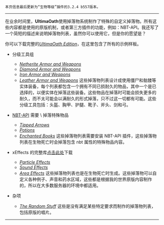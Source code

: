 ```
本页信息最后更新为“生物等级”插件的3.2.4 b557版本。
```

---

在业余时间里，**UltimaOath**使用掉落物系统制作了特殊的自定义掉落物。所有这些内容都是使用的原版机制，或者第三方插件的功能，例如：NBT-API。我还写了一个简短的描述来说明掉落物列表，虽然你可以使用它，但是你的愿望是？

你可以下载完整的[_UltimaOath Edition_](https://github.com/UltimaOath/LevelledMobs/blob/master/src/main/resources/customdrops_oathedition.yml)，在这里包含了所有的示例样板。



- 分级工具组
  - [_Netherite Armor and Weapons_](https://github.com/UltimaOath/LevelledMobs/blob/master/src/main/resources/customdrops_tiered_netherite_tools.yml)
  - [_Diamond Armor and Weapons_](https://github.com/UltimaOath/LevelledMobs/blob/master/src/main/resources/customdrops_tiered_diamond_tools.yml)
  - [_Iron Armor and Weapons_](https://github.com/UltimaOath/LevelledMobs/blob/master/src/main/resources/customdrops_tiered_iron_tools.yml)
  - [_Leather Armor and Weapons_](https://github.com/UltimaOath/LevelledMobs/blob/master/src/main/resources/customdrops_tiered_wooden_tools.yml)
    这些掉落物列表设计成使用僵尸和骷髅等实体装备，每个列表都包含一个拥有不同已损耐久的物品，其中一个是已选择的，以便实体在掉落这些装备。这些物品在掉落时可能会损失更多的耐久，而不太可能会以满耐久的形式掉落，只不过这一切都有可能。这些分级工具包括：头盔、胸甲、护腿、靴子、斧头、剑和弓。

- [NBT-API](https://www.spigotmc.org/resources/nbt-api.7939/) 需要 \\ 掉落特殊物品
  - [_Tipped Arrows_](https://github.com/UltimaOath/LevelledMobs/blob/master/src/main/resources/customdrops_nbtapi_tippedarrows.yml)
  - [_Potions_](https://github.com/UltimaOath/LevelledMobs/blob/master/src/main/resources/customdrops_nbtapi_potions.yml)
  - [_Enchanted Books_](https://github.com/UltimaOath/LevelledMobs/blob/master/src/main/resources/customdrops_nbtapi_enchantedbooks.yml)
    这些掉落物列表需要安装 NBT-API 插件，这些掉落物列表在生物死亡时会掉落包含 nbt 属性的特殊物品内容。

- xEffects 的完整库[点击此处](https://github.com/UltimaOath/LevelledMobs/blob/master/src/main/resources/customdrops_xeffects_library.yml)下载

  - [_Particle Effects_](https://github.com/UltimaOath/LevelledMobs/blob/master/src/main/resources/customdrops_xeffects_particles.yml)
  - [_Sound Effects_](https://github.com/UltimaOath/LevelledMobs/blob/master/src/main/resources/customdrops_xeffects_sounds.yml)
  - [_Area Effects_](https://github.com/UltimaOath/LevelledMobs/blob/master/src/main/resources/customdrops_xeffects_aoe.yml)
    这些掉落物列表也是在生物死亡时生成。这些掉落物可以自定义各种例子、声音和药水区域，这些都是根据我的世界原版内容制作的，所以在大多数服务器的环境中都适用。

- 杂项
  - [_The Random Stuff_](https://github.com/UltimaOath/LevelledMobs/blob/master/src/main/resources/customdrops_misc.yml)
    这些是没有满足某些特定要求而制作的掉落物列表，包括原版的唱片。

---
